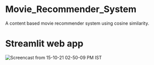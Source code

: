 # Movie_Recommender_System
A content based movie recommender system using cosine similarity.
# Streamlit web app
![Screencast from 15-10-21 02-50-09 PM IST](https://user-images.githubusercontent.com/67474853/137629930-706e9310-6234-4c02-ae0f-1440558b38d3.gif)
